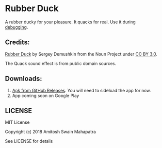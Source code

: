 # Rubber Duck

A rubber ducky for your pleasure. It quacks for real. Use it during [debugging](https://en.wikipedia.org/wiki/Rubber_duck_debugging).

## Credits:

[Rubber Duck](https://thenounproject.com/term/rubber-duck/78690/) by Sergey Demushkin from the Noun Project under [CC BY 3.0](https://creativecommons.org/licenses/by/3.0/).

The Quack sound effect is from public domain sources.

## Downloads:

1. [Apk from GitHub Releases](https://github.com/agathver/rubber-duck/releases). You will need to sideload the app for now.
2. App coming soon on Google Play

## LICENSE

MIT License

Copyright (c) 2018 Amitosh Swain Mahapatra

See LICENSE for details
